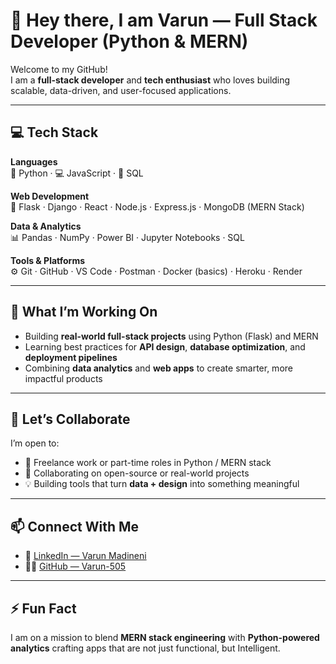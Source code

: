 # 👋 Hey there, I am Varun — Full Stack Developer (Python & MERN)

Welcome to my GitHub!  
I am a **full-stack developer** and **tech enthusiast** who loves building scalable, data-driven, and user-focused applications.

---

## 💻 Tech Stack

**Languages**  
🧠 Python · 💻 JavaScript · 🧩 SQL  

**Web Development**  
🚀 Flask · Django · React · Node.js · Express.js · MongoDB (MERN Stack)  

**Data & Analytics**  
📊 Pandas · NumPy · Power BI · Jupyter Notebooks · SQL  

**Tools & Platforms**  
⚙️ Git · GitHub · VS Code · Postman · Docker (basics) · Heroku · Render  

---

## 🚀 What I’m Working On

- Building **real-world full-stack projects** using Python (Flask) and MERN  
- Learning best practices for **API design**, **database optimization**, and **deployment pipelines**  
- Combining **data analytics** and **web apps** to create smarter, more impactful products  

---

## 🤝 Let’s Collaborate

I’m open to:  
- 💼 Freelance work or part-time roles in Python / MERN stack  
- 🤝 Collaborating on open-source or real-world projects  
- 💡 Building tools that turn **data + design** into something meaningful  

---

## 📫 Connect With Me

- 💼 [LinkedIn — Varun Madineni](https://www.linkedin.com/in/varun-madineni)  
- 🧑‍💻 [GitHub — Varun-505](https://github.com/Varun-505)  

---

## ⚡ Fun Fact

I am on a mission to blend **MERN stack engineering** with **Python-powered analytics** crafting apps that are not just functional, but Intelligent.

